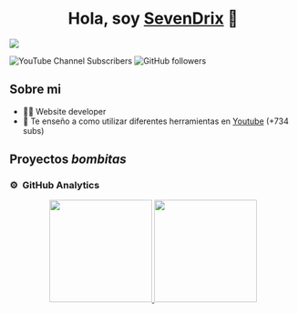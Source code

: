 <div align="center">
<h1 align="center">Hola, soy <a href="https://aristi.dev">SevenDrix</a> 👋</h1>
</div>
<img src="https://i.imgur.com/NHJVGVU.png">

![YouTube Channel Subscribers](https://img.shields.io/youtube/channel/subscribers/UCa2w41jfl9yJ8-zU4JqRKYQ?link=https%3A%2F%2Fyoutube.com%2F%40SevenDrix%3Fsub_confirmation%3D1)
![GitHub followers](https://img.shields.io/github/followers/Rodri07?style=social&link=https%3A%2F%2Fgithub.com%2FRodri07)

## Sobre mi

- 🧑‍🏫 Website developer
- 🎥 Te enseño a como utilizar diferentes herramientas en [Youtube](https://youtube.com/@SevenDrix?sub_confirmation=1) (+734 subs)

## Proyectos *bombitas*


### ⚙️ &nbsp;GitHub Analytics

<p align="center">
<a href="https://github.com/Rodri07">
  <img height="180em" src="https://github-readme-stats-eight-theta.vercel.app/api?username=ArisGuimera&show_icons=true&theme=algolia&include_all_commits=true&count_private=true"/>
  <img height="180em" src="https://github-readme-stats-eight-theta.vercel.app/api/top-langs/?username=ArisGuimera&layout=compact&langs_count=8&theme=algolia"/>
</a>
</p>

<!--
**Rodri07/Rodri07** is a ✨ _special_ ✨ repository because its `README.md` (this file) appears on your GitHub profile.

Here are some ideas to get you started:

- 🔭 I’m currently working on ...
- 🌱 I’m currently learning ...
- 👯 I’m looking to collaborate on ...
- 🤔 I’m looking for help with ...
- 💬 Ask me about ...
- 📫 How to reach me: ...
- 😄 Pronouns: ...
- ⚡ Fun fact: ...
-->

